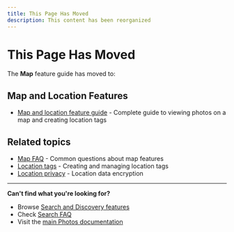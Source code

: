 ```yaml
---
title: This Page Has Moved
description: This content has been reorganized
---
```


# This Page Has Moved

The **Map** feature guide has moved to:

## Map and Location Features

- [Map and location feature guide](/photos/features/search-and-discovery/map-and-location) - Complete guide to viewing photos on a map and creating location tags

## Related topics

- [Map FAQ](/photos/faq/search-and-discovery#map) - Common questions about map features
- [Location tags](/photos/faq/search-and-discovery#location-tags) - Creating and managing location tags
- [Location privacy](/photos/faq/security-and-privacy#location-tags-encrypted) - Location data encryption

---

**Can't find what you're looking for?**

- Browse [Search and Discovery features](/photos/features/search-and-discovery/)
- Check [Search FAQ](/photos/faq/search-and-discovery)
- Visit the [main Photos documentation](/photos/)
